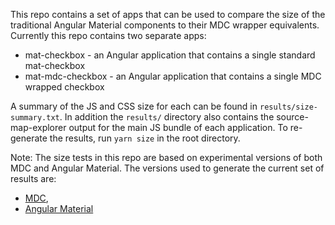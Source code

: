 This repo contains a set of apps that can be used to compare the size of the traditional
Angular Material components to their MDC wrapper equivalents. Currently this repo contains two
separate apps:
* mat-checkbox - an Angular application that contains a single standard mat-checkbox
* mat-mdc-checkbox - an Angular application that contains a single MDC wrapped checkbox

A summary of the JS and CSS size for each can be found in `results/size-summary.txt`. In addition
the `results/` directory also contains the source-map-explorer output for the main JS bundle of each
application. To re-generate the results, run `yarn size` in the root directory.

Note: The size tests in this repo are based on experimental versions of both MDC and Angular
Material. The versions used to generate the current set of results are:
- [MDC](https://github.com/mmalerba/material-components-web/tree/0554d9b4dc7672ab74b24312fc5a0c4b3bd7f32d),
- [Angular Material](https://github.com/mmalerba/material2/tree/1cac0ac100a9d8c16cfdc9bbf8829f3dbd028577)
